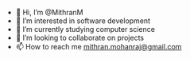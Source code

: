 - 👋 Hi, I’m @MithranM
- 👀 I’m interested in software development
- 🌱 I’m currently studying computer science
- 💞️ I’m looking to collaborate on projects
- 📫 How to reach me mithran.mohanraj@gmail.com

<!---
MithranM/MithranM is a ✨ special ✨ repository because its `README.md` (this file) appears on your GitHub profile.
You can click the Preview link to take a look at your changes.
--->
